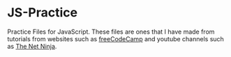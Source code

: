 # JS-Practice
Practice Files for JavaScript. These files are ones that I have made from tutorials from websites such as [freeCodeCamp](https://www.freecodecamp.org/) and youtube channels such as [The Net Ninja](https://www.thenetninja.co.uk/). 
